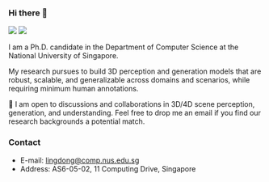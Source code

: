 ### Hi there 👋

[![](https://img.shields.io/badge/🌐%20%20%20Homepage-red??&style=flat-square)](https://ldkong.com/)
[![](https://img.shields.io/badge/Google%20Scholar-%234285F4.svg?&style=flat-square&logo=google-scholar&logoColor=white)](https://scholar.google.com/citations?user=-j1j7TkAAAAJ&hl=en)

I am a Ph.D. candidate in the Department of Computer Science at the National University of Singapore.

My research pursues to build 3D perception and generation models that are robust, scalable, and generalizable across domains and scenarios, while requiring minimum human annotations.

🦁 I am open to discussions and collaborations in 3D/4D scene perception, generation, and understanding. Feel free to drop me an email if you find our research backgrounds a potential match.


### Contact
- E-mail: lingdong@comp.nus.edu.sg
- Address: AS6-05-02, 11 Computing Drive, Singapore
